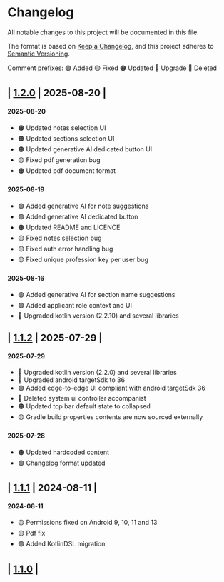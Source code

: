 
# Changelog

All notable changes to this project will be documented in this file.

The format is based on [Keep a Changelog](https://keepachangelog.com/en/1.0.0/),
and this project adheres to [Semantic Versioning](https://semver.org/spec/v2.0.0.html).

Comment prefixes:
🟢 Added
🟡 Fixed
🟠 Updated
🔵 Upgrade
🔴 Deleted

[//]: # (## | [1.2.1-SNAPSHOT] |)
## | [1.2.0] | 2025-08-20 |
#### 2025-08-20
- 🟠 Updated notes selection UI
- 🟠 Updated sections selection UI
- 🟠 Updated generative AI dedicated button UI
- 🟡 Fixed pdf generation bug
- 🟠 Updated pdf document format
#### 2025-08-19
- 🟢 Added generative AI for note suggestions
- 🟢 Added generative AI dedicated button
- 🟠 Updated README and LICENCE
- 🟡 Fixed notes selection bug
- 🟡 Fixed auth error handling bug
- 🟡 Fixed unique profession key per user bug
#### 2025-08-16
- 🟢 Added generative AI for section name suggestions
- 🟢 Added applicant role context and UI
- 🔵 Upgraded kotlin version (2.2.10) and several libraries
## | [1.1.2] | 2025-07-29 |
#### 2025-07-29
- 🔵 Upgraded kotlin version (2.2.0) and several libraries
- 🔵 Upgraded android targetSdk to 36
- 🟢 Added edge-to-edge UI compliant with android targetSdk 36
- 🔴 Deleted system ui controller accompanist
- 🟠 Updated top bar default state to collapsed
- 🟡 Gradle build properties contents are now sourced externally
#### 2025-07-28
- 🟠 Updated hardcoded content
- 🟢 Changelog format updated
## | [1.1.1] | 2024-08-11 |
#### 2024-08-11
- 🟡 Permissions fixed on Android 9, 10, 11 and 13
- 🟡 Pdf fix
- 🟢 Added KotlinDSL migration
## | [1.1.0] |

[//]: # ([1.2.1-SNAPSHOT]: https://github.com/revs87/cvnotes-and/compare/v1.2.0...dev)
[1.2.0]: https://github.com/revs87/cvnotes-and/compare/v1.1.2...v1.2.0
[1.1.2]: https://github.com/revs87/cvnotes-and/compare/v1.1.1...v.1.1.2
[1.1.1]: https://github.com/revs87/cvnotes-and/compare/v1.1.0...v1.1.1
[1.1.0]: https://github.com/revs87/cvnotes-and/compare/v1.0.0...v1.1.0
